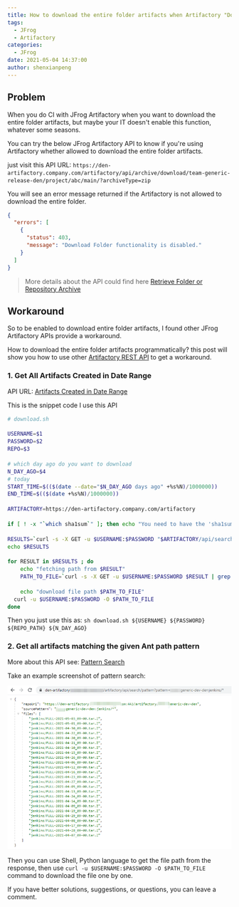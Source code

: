 ```yaml
---
title: How to download the entire folder artifacts when Artifactory "Download Folder functionality is disabled"?
tags:
  - JFrog
  - Artifactory
categories:
  - JFrog
date: 2021-05-04 14:37:00
author: shenxianpeng
---
```


## Problem

When you do CI with JFrog Artifactory when you want to download the entire folder artifacts, but maybe your IT doesn't enable this function, whatever some seasons.

You can try the below JFrog Artifactory API to know if you're using Artifactory whether allowed to download the entire folder artifacts.

just visit this API URL: `https://den-artifactory.company.com/artifactory/api/archive/download/team-generic-release-den/project/abc/main/?archiveType=zip`

You will see an error message returned if the Artifactory is not allowed to download the entire folder.

```json
{
  "errors": [
    {
      "status": 403,
      "message": "Download Folder functionality is disabled."
    }
  ]
}
```

> More details about the API could find here [Retrieve Folder or Repository Archive](https://www.jfrog.com/confluence/display/JFROG/Artifactory+REST+API#ArtifactoryRESTAPI-RetrieveFolderorRepositoryArchive)

## Workaround

So to be enabled to download entire folder artifacts, I found other JFrog Artifactory APIs provide a workaround.

How to download the entire folder artifacts programmatically? this post will show you how to use other [Artifactory REST API](https://www.jfrog.com/confluence/display/JFROG/Artifactory+REST+API) to get a workaround.

### 1. Get All Artifacts Created in Date Range

API URL: [Artifacts Created in Date Range](https://www.jfrog.com/confluence/display/JFROG/Artifactory+REST+API#ArtifactoryRESTAPI-ArtifactsCreatedinDateRange)

This is the snippet code I use this API

```bash
# download.sh

USERNAME=$1
PASSWORD=$2
REPO=$3

# which day ago do you want to download
N_DAY_AGO=$4
# today
START_TIME=$(($(date --date="$N_DAY_AGO days ago" +%s%N)/1000000))
END_TIME=$(($(date +%s%N)/1000000))

ARTIFACTORY=https://den-artifactory.company.com/artifactory

if [ ! -x "`which sha1sum`" ]; then echo "You need to have the 'sha1sum' command in your path."; exit 1; fi

RESULTS=`curl -s -X GET -u $USERNAME:$PASSWORD "$ARTIFACTORY/api/search/creation?from=$START_TIME&to=$END_TIME&repos=$REPO" | grep uri | awk '{print $3}' | sed s'/.$//' | sed s'/.$//' | sed -r 's/^.{1}//'`
echo $RESULTS

for RESULT in $RESULTS ; do
    echo "fetching path from $RESULT"
    PATH_TO_FILE=`curl -s -X GET -u $USERNAME:$PASSWORD $RESULT | grep downloadUri | awk '{print $3}' | sed s'/.$//' | sed s'/.$//' | sed -r 's/^.{1}//'`

	echo "download file path $PATH_TO_FILE"
  curl -u $USERNAME:$PASSWORD -O $PATH_TO_FILE
done
```

Then you just use this as: `sh download.sh ${USERNAME} ${PASSWORD} ${REPO_PATH} ${N_DAY_AGO}`

### 2. Get all artifacts matching the given Ant path pattern

More about this API see: [Pattern Search](https://www.jfrog.com/confluence/display/JFROG/Artifactory+REST+API#ArtifactoryRESTAPI-PatternSearch)

Take an example screenshot of pattern search:

![](artifactory-api-search/pattern-search.png)

Then you can use Shell, Python language to get the file path from the response, then use `curl -u $USERNAME:$PASSWORD -O $PATH_TO_FILE` command to download the file one by one.

If you have better solutions, suggestions, or questions, you can leave a comment.
